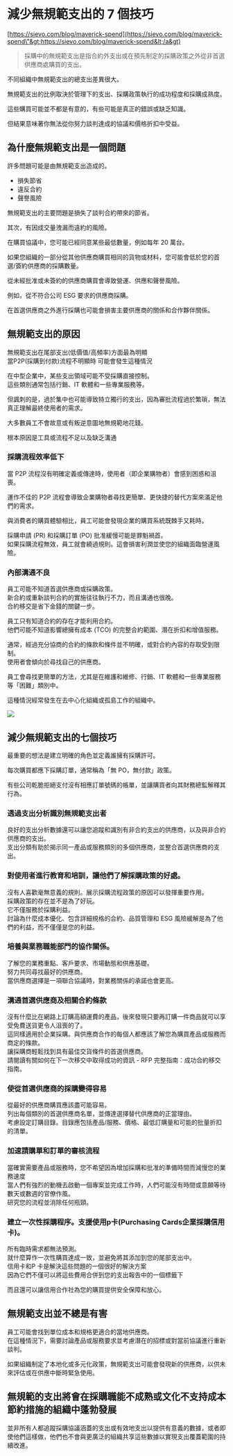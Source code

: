 # 減少無規範支出的 7 個技巧

[https://sievo.com/blog/maverick-spend](https://sievo.com/blog/maverick-spend\"&gt;https://sievo.com/blog/maverick-spend&lt;/a&gt)

> 採購中的無規範支出是指合約外支出或在預先制定的採購政策之外從非首選供應商處購買的支出。

不同組織中無規範支出的總支出差異很大。

無規範支出的比例取決於管理下的支出、採購政策執行的成功程度和採購成熟度。

這些購買可能並不都是有意的，有些可能是真正的錯誤或缺乏知識。

但結果意味著你無法從你努力談判達成的協議和價格折扣中受益。

## 為什麼無規範支出是一個問題

許多問題可能是由無規範支出造成的。

- 損失節省
- 違反合約
- 聲譽風險 

無規範支出的主要問題是損失了談判合約帶來的節省。

其次，有因成交量洩漏而違約的風險。

在購買協議中，您可能已經同意某些最低數量，例如每年 20 萬台。

如果您組織的一部分從其他供應商購買相同的貨物或材料，您可能會低於您的首選/簽約供應商的採購數量。 

從未經批准或未簽約的供應商購買會導致營運、供應和聲譽風險。

例如，從不符合公司 ESG 要求的供應商採購。

在首選供應商之外進行採購也可能會損害主要供應商的關係和合作夥伴關係。

## 無規範支出的原因

無規範支出在尾部支出(低價值/高頻率)方面最為明顯  
當P2P(採購到付款)流程不明顯時 可能會發生這種情況

在中型企業中，某些支出領域可能不受採購直接控制。  
這些類別通常包括行銷、IT 軟體和一些專業服務等。

但諷刺的是，過於集中也可能導致特立獨行的支出，因為審批流程過於繁瑣，無法真正理解最終使用者的需求。

大多數員工不會故意或有叛逆意圖地無規範地花錢。

根本原因是工具或流程不足以及缺乏溝通


### 採購流程效率低下

當 P2P 流程沒有明確定義或傳達時，使用者（即企業購物者）會感到困惑和沮喪。

運作不佳的 P2P 流程會導致企業購物者尋找更簡單、更快捷的替代方案來滿足他們的需求。

與消費者的購買體驗相比，員工可能會發現企業的購買系統既棘手又耗時。

採購申請 (PR) 和採購訂單 (PO) 批准緩慢​​可能是罪魁禍首。  
如果採購流程無效，員工就會繞過規則。這會損害利潤並使您的組織面臨營運風險。

### 內部溝通不良

員工可能不知道首選供應商或採購政策。  
新合約或重新談判合約的實施往往執行不力，而且溝通也很晚。  
合約移交是省下金錢的關鍵一步。

員工只有知道合約的存在才能利用合約。  
他們可能不知道影響總擁有成本 (TCO) 的完整合約範圍、潛在折扣和增值服務。

通常，經過充分協商的合約的條款和條件並不明確，或對合約內容的存取受到限制。  
使用者會傾向於尋找自己的供應商。

員工會尋找更簡單的方法，尤其是在維護和維修、行銷、IT 軟體和一些專業服務等「困難」類別中。

這種情況經常發生在去中心化組織或孤島工作的組織中。

![](https://sievo.com/hs-fs/hubfs/Maverick%20Spend%20(1).png?width=3440&name=Maverick%20Spend%20(1).png)

## 減少無規範支出的七個技巧

最重要的想法是建立明確的角色並定義誰擁有採購許可。

每次購買都應下採購訂單，通常稱為「無 PO，無付款」政策。

有些公司乾脆拒絕支付沒有相應訂單號碼的帳單，並讓購買者向其財務總監解釋其行為。

### 透過支出分析識別無規範支出者

良好的支出分析數據還可以讓您追蹤和識別有非合約支出的供應商，以及與非合約供應商的支出。  
支出分類有助於揭示同一產品或服務類別的多個供應商，並整合首選供應商的支出。

### 對使用者進行教育和培訓，讓他們了解採購政策的好處。

沒有人喜歡毫無意義的規則。展示採購流程政策的原因可以發揮重要作用。  
採購政策的存在並不是為了好玩。  
它不僅服務於採購利益。  
討論為什麼成本優化、包含詳細規格的合約、品質管理和 ESG 風險緩解是為了他們的利益，而不僅僅是您的利益。

### 培養與業務職能部門的協作關係。

了解您的業務重點、客戶要求、市場動態和供應基礎。  
努力共同尋找最好的供應商。  
當供應商選擇是一項聯合協議時，對業務關係的承諾也會更高。


### 溝通首選供應商及相關合約條款

沒有什麼比在網路上訂購高額運費的產品，後來發現只要再訂購一件商品就可以享受免費送貨更令人沮喪的了。  
這同樣適用於企業採購。與供應商合作的每個人都應該了解您為購買產品或服務而商定的條款。  
讓採購商輕鬆找到具有最佳交貨條件的首選供應商。  
請閱讀有關如何在下一次移交中取得成功的資訊 - RFP 完整指南：成功合約移交指南。


### 使從首選供應商的採購變得容易

從最好的供應商購買應該盡可能容易。  
列出每個類別的首選供應商名單，並傳達選擇替代供應商的正當理由。  
考慮設定訂購目錄。目錄應包括產品/服務、價格、最低訂購量和可能的批量折扣的清單。


### 加速請購單和訂單的審核流程

當確實需要產品或服務時，您不希望因為增加採購和批准的準備時間而減慢您的業務速度  
當人們有強烈的動機去啟動一個專案並完成工作時，人們可能沒有時間或意願等待數天或數週的官僚作風。  
研究您的流程並消除任何瓶頸。


### 建立一次性採購程序。支援使用p卡(Purchasing Cards企業採購信用卡)。

所有臨時需求都無法預測。  
就什麼算作一次性購買達成一致，並避免將其添加到您的尾部支出中。  
信用卡和P 卡是解決這些問題的一個很好的解決方案   
因為它們不僅可以將這些費用合併到您的支出報告中的一個標籤下

而且還可以讓信用合作社為您的購買提供安全保障和放心。

## 無規範支出並不總是有害

員工可能會找到單位成本和規格更適合的當地供應商。  
在這種情況下，需要討論產品或服務要求並考慮潛在的招標或對當前協議進行重新談判。

如果組織制定了本地化或多元化政策，無規範支出可能會發現新的供應商，以供未來評估或在​​供應中斷時緊急使用。

## 無規範的支出將會在採購職能不成熟或​​文化不支持成本節約措施的組織中蓬勃發展

並非所有人都追蹤採購協議涵蓋的支出或有效地支出以提供有意義的數據，或者即使他們這樣做，他們也不會與更廣泛的組織共享這些數據以實現支出覆蓋範圍的持續改進。

